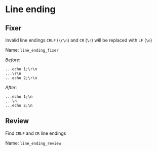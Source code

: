 # Line ending

## Fixer
  Invalid line endings `CRLF` (`\r\n`) and `CR` (`\r`) will be replaced with `LF` (`\n`)

  Name: `line_ending_fixer`

  *Before*:
  ```
...echo 1;\r\n
...\r\n
...echo 2;\r\n
  ```
  *After*:
  ```
...echo 1;\n
...\n
...echo 2;\n
  ```

## Review
  Find `CRLF` and `CR` line endings

  Name: `line_ending_review`